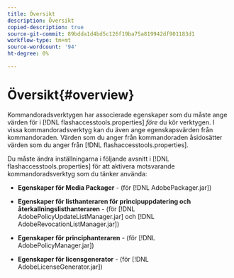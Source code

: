 ```yaml
---
title: Översikt
description: Översikt
copied-description: true
source-git-commit: 89bdda1d4bd5c126f19ba75a819942df901183d1
workflow-type: tm+mt
source-wordcount: '94'
ht-degree: 0%

---
```



# Översikt{#overview}

Kommandoradsverktygen har associerade egenskaper som du måste ange värden för i [!DNL flashaccesstools.properties] *före* du kör verktygen. I vissa kommandoradsverktyg kan du även ange egenskapsvärden från kommandoraden. Värden som du anger från kommandoraden åsidosätter värden som du anger från [!DNL flashaccesstools.properties].

Du måste ändra inställningarna i följande avsnitt i [!DNL flashaccesstools.properties] för att aktivera motsvarande kommandoradsverktyg som du tänker använda:

* **Egenskaper för Media Packager** - (för [!DNL AdobePackager.jar])

* **Egenskaper för listhanteraren för principuppdatering och återkallningslisthanteraren** - (för [!DNL AdobePolicyUpdateListManager.jar] och [!DNL AdobeRevocationListManager.jar])

* **Egenskaper för principhanteraren** - (för [!DNL AdobePolicyManager.jar])

* **Egenskaper för licensgenerator** - (för [!DNL AdobeLicenseGenerator.jar])

